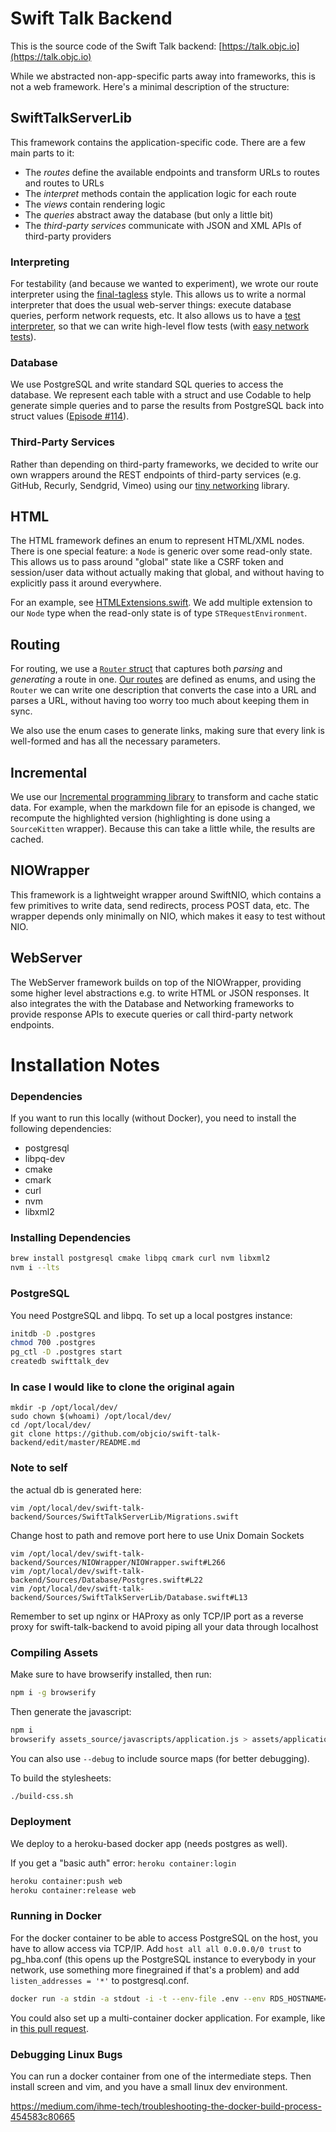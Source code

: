 # Swift Talk Backend

This is the source code of the Swift Talk backend: [https://talk.objc.io](https://talk.objc.io)

While we abstracted non-app-specific parts away into frameworks, this is not a web framework. Here's a minimal description of the structure:

## SwiftTalkServerLib

This framework contains the application-specific code. There are a few main parts to it:

- The *routes* define the available endpoints and transform URLs to routes and routes to URLs
- The *interpret* methods contain the application logic for each route
- The *views* contain rendering logic
- The *queries* abstract away the database (but only a little bit)
- The *third-party services* communicate with JSON and XML APIs of third-party providers

### Interpreting

For testability (and because we wanted to experiment), we wrote our route interpreter using the [final-tagless](https://talk.objc.io/episodes/S01E89-extensible-libraries-2-protocol-composition) style. This allows us to write a normal interpreter that does the usual web-server things: execute database queries, perform network requests, etc. It also allows us to have a [test interpreter](/Tests/swifttalkTests/TestHelpers.swift), so that we can write high-level flow tests (with [easy network tests](https://talk.objc.io/episodes/S01E137-testing-networking-code)).

### Database

We use PostgreSQL and write standard SQL queries to access the database. We represent each table with a struct and use Codable to help generate simple queries and to parse the results from PostgreSQL back into struct values ([Episode #114](https://talk.objc.io/episodes/S01E114-reflection-with-mirror-and-decodable)).

### Third-Party Services

Rather than depending on third-party frameworks, we decided to write our own wrappers around the REST endpoints of third-party services (e.g. GitHub, Recurly, Sendgrid, Vimeo) using our [tiny networking](https://talk.objc.io/episodes/S01E133-tiny-networking-library-revisited) library.

## HTML

The HTML framework defines an enum to represent HTML/XML nodes. There is one special feature: a `Node` is generic over some read-only state. This allows us to pass around "global" state like a CSRF token and session/user data without actually making that global, and without having to explicitly pass it around everywhere.

For an example, see [HTMLExtensions.swift](/Sources/SwiftTalkServerLib/Views/HTMLExtensions.swift). We add multiple extension to our `Node` type when the read-only state is of type `STRequestEnvironment`.

## Routing

For routing, we use a [`Router` struct](/Sources/Routing/Routing.swift#L49) that captures both *parsing* and *generating* a route in one. [Our routes](/Sources/SwiftTalkServerLib/Routes.swift#L13) are defined as enums, and using the `Router` we can write one description that converts the case into a URL and parses a URL, without having too worry too much about keeping them in sync.

We also use the enum cases to generate links, making sure that every link is well-formed and has all the necessary parameters.

## Incremental

We use our [Incremental programming library](https://talk.objc.io/collections/incremental-programming) to transform and cache static data. For example, when the markdown file for an episode is changed, we recompute the highlighted version (highlighting is done using a `SourceKitten` wrapper). Because this can take a little while, the results are cached.

## NIOWrapper

This framework is a lightweight wrapper around SwiftNIO, which contains a few primitives to write data, send redirects, process POST data, etc. The wrapper depends only minimally on NIO, which makes it easy to test without NIO.

## WebServer

The WebServer framework builds on top of the NIOWrapper, providing some higher level abstractions e.g. to write HTML or JSON responses. It also integrates the with the Database and Networking frameworks to provide response APIs to execute queries or call third-party network endpoints.

# Installation Notes

### Dependencies

If you want to run this locally (without Docker), you need to install the following dependencies:

- postgresql
- libpq-dev
- cmake
- cmark
- curl
- nvm
- libxml2

### Installing Dependencies

```sh
brew install postgresql cmake libpq cmark curl nvm libxml2
nvm i --lts
```

### PostgreSQL

You need PostgreSQL and libpq. To set up a local postgres instance:

```sh
initdb -D .postgres
chmod 700 .postgres
pg_ctl -D .postgres start
createdb swifttalk_dev
```
### In case I would like to clone the original again
```
mkdir -p /opt/local/dev/
sudo chown $(whoami) /opt/local/dev/
cd /opt/local/dev/
git clone https://github.com/objcio/swift-talk-backend/edit/master/README.md
```

### Note to self
the actual db is generated here:
```
vim /opt/local/dev/swift-talk-backend/Sources/SwiftTalkServerLib/Migrations.swift
```

Change host to path and remove port here to use Unix Domain Sockets

```
vim /opt/local/dev/swift-talk-backend/Sources/NIOWrapper/NIOWrapper.swift#L266
vim /opt/local/dev/swift-talk-backend/Sources/Database/Postgres.swift#L22
vim /opt/local/dev/swift-talk-backend/Sources/SwiftTalkServerLib/Database.swift#L13
```

Remember to set up nginx or HAProxy as only TCP/IP port as a reverse proxy for swift-talk-backend to avoid piping all your data through localhost

### Compiling Assets

Make sure to have browserify installed, then run:

```sh
npm i -g browserify
```

Then generate the javascript:

```sh
npm i
browserify assets_source/javascripts/application.js > assets/application.js
```

You can also use `--debug` to include source maps (for better debugging).

To build the stylesheets:

```sh
./build-css.sh
```

### Deployment

We deploy to a heroku-based docker app (needs postgres as well).

If you get a "basic auth" error: `heroku container:login`

```sh
heroku container:push web
heroku container:release web
```

### Running in Docker

For the docker container to be able to access PostgreSQL on the host, you have to allow access via TCP/IP.
Add `host all all 0.0.0.0/0 trust` to pg_hba.conf (this opens up the PostgreSQL instance to everybody in your network, use something more finegrained if that's a problem) and add `listen_addresses = '*'` to postgresql.conf.

```sh
docker run -a stdin -a stdout -i -t --env-file .env --env RDS_HOSTNAME=(ifconfig en1 | awk '/inet /{print $2}') -p 8765:8765 swifttalk-server
```

You could also set up a multi-container docker application. For example, like in [this pull request](https://github.com/objcio/swift-talk-backend/pull/99/files).


### Debugging Linux Bugs

You can run a docker container from one of the intermediate steps. Then install screen and vim, and you have a small linux dev environment.

https://medium.com/ihme-tech/troubleshooting-the-docker-build-process-454583c80665
